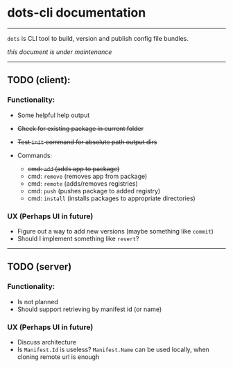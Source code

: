 # dots-cli documentation
___
`dots` is CLI tool to build, version and publish config file bundles.

_this document is under maintenance_

___
## TODO (client):
### Functionality:
- Some helpful help output
- ~~Check for existing package in current folder~~
- ~~Test `init` command for absolute path output dirs~~

- Commands:
    - ~~cmd: `add` (adds app to package)~~
    - cmd: `remove` (removes app from package)
    - cmd: `remote` (adds/removes registries)
    - cmd: `push` (pushes package to added registry)
    - cmd: `install` (installs packages to appropriate directories)

### UX (Perhaps UI in future)
- Figure out a way to add new versions (maybe something like `commit`)
- Should I implement something like `revert`?

___
## TODO (server)
### Functionality:
- Is not planned
- Should support retrieving by manifest id (or name)

### UX (Perhaps UI in future)
- Discuss architecture
- Is `Manifest.Id` is useless? `Manifest.Name` can be used locally, when cloning remote url is enough